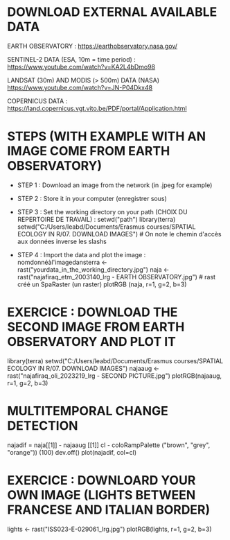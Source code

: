 # DOWNLOAD EXTERNAL AVAILABLE DATA
EARTH OBSERVATORY :
https://earthobservatory.nasa.gov/

SENTINEL-2 DATA (ESA, 10m = time period) :
https://www.youtube.com/watch?v=KA2L4bDmo98

LANDSAT (30m) AND MODIS (> 500m) DATA (NASA) 
https://www.youtube.com/watch?v=JN-P04Dkx48

COPERNICUS DATA :
https://land.copernicus.vgt.vito.be/PDF/portal/Application.html

# STEPS (WITH EXAMPLE WITH AN IMAGE COME FROM EARTH OBSERVATORY)
* STEP 1 : Download an image from the network (in .jpeg for example)
* STEP 2 : Store it in your computer (enregistrer sous)
* STEP 3 : Set the working directory on your path (CHOIX DU REPERTOIRE DE TRAVAIL) : setwd("path")
library(terra)
setwd("C:/Users/leabd/Documents/Erasmus courses/SPATIAL ECOLOGY IN R/07. DOWNLOAD IMAGES") # On note le chemin d'accès aux données inverse les slashs

* STEP 4 : Import the data and plot the image : nomdonnéàl'imagedansterra <- rast("yourdata_in_the_working_directory.jpg")
naja <- rast("najafiraq_etm_2003140_lrg - EARTH OBSERVATORY.jpg") # rast créé un SpaRaster (un raster)
plotRGB (naja, r=1, g=2, b=3)

# EXERCICE : DOWNLOAD THE SECOND IMAGE FROM EARTH OBSERVATORY AND PLOT IT
library(terra)
setwd("C:/Users/leabd/Documents/Erasmus courses/SPATIAL ECOLOGY IN R/07. DOWNLOAD IMAGES")
najaaug <- rast("najafiraq_oli_2023219_lrg - SECOND PICTURE.jpg")
plotRGB(najaaug, r=1, g=2, b=3)

# MULTITEMPORAL CHANGE DETECTION
najadif = naja[[1]] - najaaug [[1]]
cl - coloRampPalette ("brown", "grey", "orange")) (100)
dev.off()
plot(najadif, col=cl) 

# EXERCICE : DOWNLOARD YOUR OWN IMAGE (LIGHTS BETWEEN FRANCESE AND ITALIAN BORDER)
lights <- rast("ISS023-E-029061_lrg.jpg")
plotRGB(lights, r=1, g=2, b=3)
